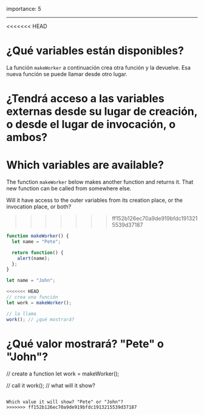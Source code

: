 importance: 5

---

<<<<<<< HEAD
# ¿Qué variables están disponibles?

La función `makeWorker` a continuación crea otra función y la devuelve. Esa nueva función se puede llamar desde otro lugar.

¿Tendrá acceso a las variables externas desde su lugar de creación, o desde el lugar de invocación, o ambos?
=======
# Which variables are available?

The function `makeWorker` below makes another function and returns it. That new function can be called from somewhere else.

Will it have access to the outer variables from its creation place, or the invocation place, or both?
>>>>>>> ff152b126ec70a9de919bfdc1913215539d37187

```js
function makeWorker() {
  let name = "Pete";

  return function() {
    alert(name);
  };
}

let name = "John";

<<<<<<< HEAD
// crea una función
let work = makeWorker();

// la llama
work(); // ¿qué mostrará?
```

¿Qué valor mostrará? "Pete" o "John"?
=======
// create a function
let work = makeWorker();

// call it
work(); // what will it show?
```

Which value it will show? "Pete" or "John"?
>>>>>>> ff152b126ec70a9de919bfdc1913215539d37187

